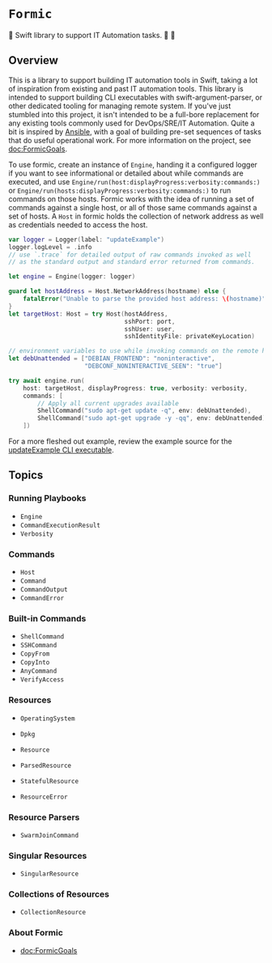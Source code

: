 # ``Formic``

🐜 Swift library to support IT Automation tasks.  🐜 🐜

## Overview

This is a library to support building IT automation tools in Swift, taking a lot of inspiration from existing and past IT automation tools.
This library is intended to support building CLI executables with swift-argument-parser, or other dedicated tooling for managing remote system.
If you've just stumbled into this project, it isn't intended to be a full-bore replacement for any existing tools commonly used for DevOps/SRE/IT Automation.
Quite a bit is inspired by [Ansible](https://github.com/ansible/ansible), with a goal of building pre-set sequences of tasks that do useful operational work.
For more information on the project, see <doc:FormicGoals>. 

To use formic, create an instance of `Engine`, handing it a configured logger if you want to see informational or detailed about while commands are executed, and use ``Engine/run(host:displayProgress:verbosity:commands:)`` or ``Engine/run(hosts:displayProgress:verbosity:commands:)`` to run commands on those hosts.
Formic works with the idea of running a set of commands against a single host, or all of those same commands against a set of hosts.
A ``Host`` in formic holds the collection of network address as well as credentials needed to access the host.

```swift
var logger = Logger(label: "updateExample")
logger.logLevel = .info 
// use `.trace` for detailed output of raw commands invoked as well 
// as the standard output and standard error returned from commands.

let engine = Engine(logger: logger)

guard let hostAddress = Host.NetworkAddress(hostname) else {
    fatalError("Unable to parse the provided host address: \(hostname)")
}
let targetHost: Host = try Host(hostAddress, 
                                sshPort: port, 
                                sshUser: user, 
                                sshIdentityFile: privateKeyLocation)

// environment variables to use while invoking commands on the remote host
let debUnattended = ["DEBIAN_FRONTEND": "noninteractive", 
                     "DEBCONF_NONINTERACTIVE_SEEN": "true"]

try await engine.run(
    host: targetHost, displayProgress: true, verbosity: verbosity,
    commands: [
        // Apply all current upgrades available
        ShellCommand("sudo apt-get update -q", env: debUnattended),
        ShellCommand("sudo apt-get upgrade -y -qq", env: debUnattended),
    ])
```

For a more fleshed out example, review the example source for the [updateExample CLI executable](https://github.com/heckj/formic/blob/main/examples/updateExample/Sources/updateExample.swift).

## Topics

### Running Playbooks

- ``Engine``
- ``CommandExecutionResult``
- ``Verbosity``

### Commands

- ``Host``
- ``Command``
- ``CommandOutput``
- ``CommandError``

### Built-in Commands

- ``ShellCommand``
- ``SSHCommand``
- ``CopyFrom``
- ``CopyInto``
- ``AnyCommand``
- ``VerifyAccess``

### Resources

- ``OperatingSystem``
- ``Dpkg``

- ``Resource``
- ``ParsedResource``
- ``StatefulResource``
- ``ResourceError``

### Resource Parsers

- ``SwarmJoinCommand``

### Singular Resources

- ``SingularResource``

### Collections of Resources

- ``CollectionResource``

### About Formic

- <doc:FormicGoals>

